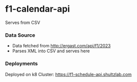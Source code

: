 # f1-calendar-api

Serves from CSV

### Data Source

- Data fetched from http://ergast.com/api/f1/2023
- Parses XML into CSV and serves here

### Deployments

Deployed on k8 Cluster: https://f1-schedule-api.shultzlab.com

